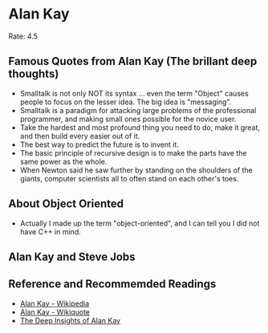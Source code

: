 Alan Kay
========
Rate: 4.5

Famous Quotes from Alan Kay (The brillant deep thoughts)
---------------------------------------------------------
* Smalltalk is not only NOT its syntax ... even the term "Object" causes people to focus on the lesser idea. The big idea is "messaging".
* Smalltalk is a paradigm for attacking large problems of the professional programmer, and making small ones possible for the novice user.
* Take the hardest and most profound thing you need to do, make it great, and then build every easier out of it.
* The best way to predict the future is to invent it.
* The basic principle of recursive design is to make the parts have the same power as the whole.
* When Newton said he saw further by standing on the shoulders of the giants, computer scientists all to often stand on each other's toes.

About Object Oriented
---------------------
* Actually I made up the term "object-oriented", and I can tell you I did not have C++ in mind.

Alan Kay and Steve Jobs
-----------------------


Reference and Recommemded Readings
----------------------------------
* [Alan Kay - Wikipedia](http://en.wikipedia.org/wikipedia/Alan_kay)
* [Alan Kay - Wikiquote](http://en.wikiquote.org/wiki/Alan_Kay)
* [The Deep Insights of Alan Kay](http://mythz.servicestack.net/blog/2013/02/27/the-deep-insights-of-alan-kay/)

